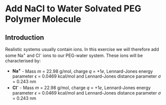 # Add NaCl to Water Solvated PEG Polymer Molecule

## Introduction
Realistic systems usually contain ions. In this exercise we will therefore add some Na<sup>+</sup> and Cl<sup>-</sup> ions to our PEG-water system. These ions will be characterised by:
* **Na<sup>+</sup>** - Mass *m* = 22.98 g/mol, charge *q* = +1*e*, Lennard-Jones energy parameter *ϵ* = 0.0469 kcal/mol and Lennard-Jones distance parameter *σ* = 0.243 nm
* **Cl<sup>-</sup>** - Mass *m* = 22.98 g/mol, charge *q* = +1*e*, Lennard-Jones energy parameter *ϵ* = 0.0469 kcal/mol and Lennard-Jones distance parameter *σ* = 0.243 nm